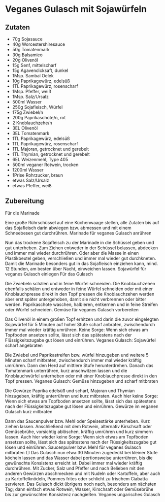 # Veganes Gulasch mit Sojawürfeln

## Zutaten

- 70g Sojasauce
- 40g Worcestershiresauce
- 50g Tomatenmark
- 30g Balsamico
- 20g Olivenöl
- 15g Senf, mittelscharf
- 15g Agavendicksaft, dunkel
- 1Msp. Sambal Oelek
- 10g Paprikagewürz, edelsüß
- 1TL Paprikagewürz, rosenscharf
- 1Msp. Pfeffer, weiß
- 1Msp. Salz/Ursalz
- 500ml Wasser
- 250g Sojafleisch, Würfel
- 175g Zwiebel/n
- 200g Paprikaschote/n, rot
- 2 Knoblauchzehe/n
- 3EL Olivenöl
- 3EL Tomatenmark
- 1TL Paprikagewürz, edelsüß
- 1TL Paprikagewürz, rosenscharf
- 1TL Majoran, getrocknet und gerebelt
- 1TL Thymian, getrocknet und gerebelt
- 6EL Weizenmehl, Type 405
- 500ml veganer Rotwein, trocken
- 1200ml Wasser
- 1Prise Rohrzucker, braun
- etwas Salz/Ursalz
- etwas Pfeffer, weiß

## Zubereitung

Für die Marinade

Eine große Rührschüssel auf eine Küchenwaage stellen, alle Zutaten bis auf das Sojafleisch darin abwiegen bzw. abmessen und mit einem Schneebesen gut durchrühren.
Marinade für veganes Gulasch anrühren

Nun das trockene Sojafleisch zu der Marinade in die Schüssel geben und gut unterheben. Zum Ziehen entweder in der Schüssel belassen, abdecken und immer mal wieder durchrühren. Oder aber die Masse in einen Plastikbeutel geben, verschließen und immer mal wieder gut durchkneten. Damit die Marinade besonders gut in das Sojafleisch einziehen kann, mind. 12 Stunden, am besten über Nacht, einweichen lassen.
Sojawürfel für veganes Gulasch einlegen
Für das Gulasch

Die Zwiebeln schälen und in feine Würfel schneiden. Die Knoblauchzehen ebenfalls schälen und entweder in feine Würfel schneiden oder mit einer Knoblauchpresse direkt in den Topf pressen die Knoblauchzehen werden aber erst später untergehoben, damit sie nicht verbrennen oder bitter werden. Paprikaschote waschen, halbieren, entkernen und in feine Streifen oder Würfel schneiden.
Gemüse für veganes Gulasch vorbereiten

Das Olivenöl in einem großen Topf erhitzen und darin die zuvor eingelegten Sojawürfel für 5 Minuten auf hoher Stufe scharf anbraten, zwischendurch immer mal wieder kräftig umrühren. Keine Sorge: Wenn sich etwas am Topfboden ansetzen sollte, lässt sich das spätestens nach der Flüssigkeitszugabe gut lösen und einrühren.
Veganes Gulasch: Sojawürfel scharf angebraten

Die Zwiebel und Paprikastreifen bzw. würfel hinzugeben und weitere 5 Minuten scharf mitbraten, zwischendurch immer mal wieder kräftig umrühren. Dann den Herd auf mittlere Stufe herunterdrehen. Danach das Tomatenmark unterrühren, kurz anschwitzen lassen und die Knoblauchwürfel unterheben oder mit einer Knoblauchpresse direkt in den Topf pressen.
Veganes Gulasch: Gemüse hinzugeben und scharf mitbraten

Die Gewürze Paprika edelsüß und scharf, Majoran und Thymian hinzugeben, kräftig unterrühren und kurz mitbraten. Auch hier keine Sorge: Wenn sich etwas am Topfboden ansetzen sollte, lässt sich das spätestens nach der Flüssigkeitszugabe gut lösen und einrühren.
Gewürze im veganen Gulasch kurz mitbraten

Dann das Saucenpulver bzw. Mehl oder Speisestärke unterheben. Kurz ziehen lassen. Anschließend mit dem Rotwein, alternativ Kirschsaft oder Gemüsebrühe, vorsichtig ablöschen, kräftig umrühren und kurz simmern lassen. Auch hier wieder keine Sorge: Wenn sich etwas am Topfboden ansetzen sollte, lässt sich das spätestens nach der Flüssigkeitszugabe gut lösen und einrühren.
Saucenpulver bzw. Mehl für veganes Gulasch mitbraten
▢
Das Gulasch nun etwa 30 Minuten zugedeckt bei kleiner Stufe köcheln lassen und das Wasser dabei portionsweise unterrühren, bis die gewünschte Konsistenz erreicht ist. Dabei immer mal wieder kräftig durchrühren. Mit Zucker, Salz und Pfeffer und nach Belieben mit den anderen Gewürzen abschmecken und mit Nudeln oder Kartoffeln, aber auch zu Kartoffelknödeln, Pommes frites oder schlicht zu frischem Ciabatta servieren. Das Gulasch dickt übrigens noch nach, besonders am nächsten Tag; dann einfach etwas Rotwein, Wasser, Kirschsaft oder Gemüsebrühe bis zur gewünschten Konsistenz nachgießen.
Veganes ungarisches Gulasch
